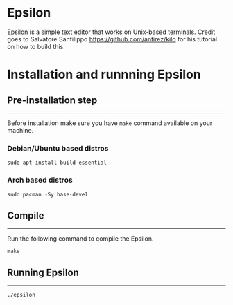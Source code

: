 # Epsilon

Epsilon is a simple text editor that works on Unix-based terminals.
Credit goes to Salvatore Sanfilippo https://github.com/antirez/kilo for his tutorial on how to build this.

# Installation and runnning Epsilon

## Pre-installation step
---

Before installation make sure you have `make` command available on your machine.

### Debian/Ubuntu based distros

```
sudo apt install build-essential
```

### Arch based distros

```
sudo pacman -Sy base-devel
```

## Compile
---

Run the following command to compile the Epsilon.
```
make
```

## Running Epsilon
---
```
./epsilon
```